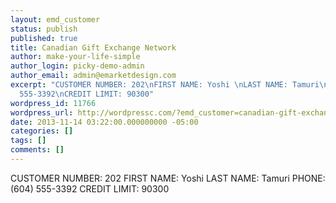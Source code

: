 ```yaml
---
layout: emd_customer
status: publish
published: true
title: Canadian Gift Exchange Network
author: make-your-life-simple
author_login: picky-demo-admin
author_email: admin@emarketdesign.com
excerpt: "CUSTOMER NUMBER: 202\nFIRST NAME: Yoshi \nLAST NAME: Tamuri\nPHONE: (604)
  555-3392\nCREDIT LIMIT: 90300"
wordpress_id: 11766
wordpress_url: http://wordpressc.com/?emd_customer=canadian-gift-exchange-network
date: 2013-11-14 03:22:00.000000000 -05:00
categories: []
tags: []
comments: []
---
```

CUSTOMER NUMBER: 202
FIRST NAME: Yoshi 
LAST NAME: Tamuri
PHONE: (604) 555-3392
CREDIT LIMIT: 90300
